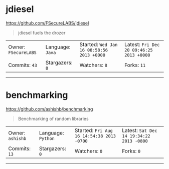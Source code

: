 # jdiesel

https://github.com/FSecureLABS/jdiesel
<blockquote>
jdiesel fuels the drozer
</blockquote>

<table>
<tr><td>Owner: <code>FSecureLABS</code></td>
    <td>Language: <code>Java</code></td>
    <td>Started: <code>Wed Jan 16 08:58:56 2013 +0000</code></td>
    <td>Latest: <code>Fri Dec 20 09:46:25 2013 +0000</code></td></tr>
<tr><td>Commits: <code>43</code></td>
    <td>Stargazers: <code>8</code></td>
    <td>Watchers: <code>8</code></td>
    <td>Forks: <code>11</code></td></tr>
</table>

---

# benchmarking

https://github.com/ashishb/benchmarking
<blockquote>
Benchmarking of random libraries
</blockquote>

<table>
<tr><td>Owner: <code>ashishb</code></td>
    <td>Language: <code>Python</code></td>
    <td>Started: <code>Fri Aug 16 14:54:38 2013 -0700</code></td>
    <td>Latest: <code>Sat Dec 14 19:34:22 2013 -0800</code></td></tr>
<tr><td>Commits: <code>13</code></td>
    <td>Stargazers: <code>0</code></td>
    <td>Watchers: <code>0</code></td>
    <td>Forks: <code>0</code></td></tr>
</table>

---

